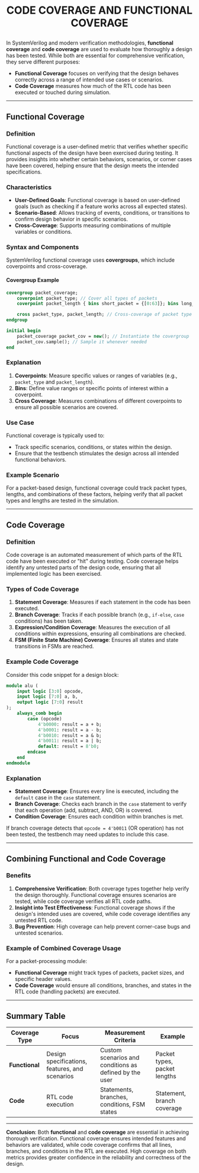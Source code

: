# <p align = center> CODE COVERAGE AND FUNCTIONAL COVERAGE </p>

In SystemVerilog and modern verification methodologies, **functional coverage** and **code coverage** are used to evaluate how thoroughly a design has been tested. While both are essential for comprehensive verification, they serve different purposes:

- **Functional Coverage** focuses on verifying that the design behaves correctly across a range of intended use cases or scenarios.
- **Code Coverage** measures how much of the RTL code has been executed or touched during simulation.

---

## Functional Coverage

### Definition
Functional coverage is a user-defined metric that verifies whether specific functional aspects of the design have been exercised during testing. It provides insights into whether certain behaviors, scenarios, or corner cases have been covered, helping ensure that the design meets the intended specifications.

### Characteristics
- **User-Defined Goals**: Functional coverage is based on user-defined goals (such as checking if a feature works across all expected states).
- **Scenario-Based**: Allows tracking of events, conditions, or transitions to confirm design behavior in specific scenarios.
- **Cross-Coverage**: Supports measuring combinations of multiple variables or conditions.

### Syntax and Components
SystemVerilog functional coverage uses **covergroups**, which include coverpoints and cross-coverage.

#### Covergroup Example
```systemverilog
covergroup packet_coverage;
    coverpoint packet_type; // Cover all types of packets
    coverpoint packet_length { bins short_packet = {[0:63]}; bins long_packet = {[64:127]}; } // Cover ranges of lengths

    cross packet_type, packet_length; // Cross-coverage of packet type and length
endgroup

initial begin
    packet_coverage packet_cov = new(); // Instantiate the covergroup
    packet_cov.sample(); // Sample it whenever needed
end
```

### Explanation
1. **Coverpoints**: Measure specific values or ranges of variables (e.g., `packet_type` and `packet_length`).
2. **Bins**: Define value ranges or specific points of interest within a coverpoint.
3. **Cross Coverage**: Measures combinations of different coverpoints to ensure all possible scenarios are covered.

### Use Case
Functional coverage is typically used to:
- Track specific scenarios, conditions, or states within the design.
- Ensure that the testbench stimulates the design across all intended functional behaviors.

### Example Scenario
For a packet-based design, functional coverage could track packet types, lengths, and combinations of these factors, helping verify that all packet types and lengths are tested in the simulation.

---

## Code Coverage

### Definition
Code coverage is an automated measurement of which parts of the RTL code have been executed or "hit" during testing. Code coverage helps identify any untested parts of the design code, ensuring that all implemented logic has been exercised.

### Types of Code Coverage

1. **Statement Coverage**: Measures if each statement in the code has been executed.
2. **Branch Coverage**: Tracks if each possible branch (e.g., `if-else`, `case` conditions) has been taken.
3. **Expression/Condition Coverage**: Measures the execution of all conditions within expressions, ensuring all combinations are checked.
4. **FSM (Finite State Machine) Coverage**: Ensures all states and state transitions in FSMs are reached.

### Example Code Coverage
Consider this code snippet for a design block:
```systemverilog
module alu (
    input logic [3:0] opcode,
    input logic [7:0] a, b,
    output logic [7:0] result
);
    always_comb begin
        case (opcode)
            4'b0000: result = a + b;
            4'b0001: result = a - b;
            4'b0010: result = a & b;
            4'b0011: result = a | b;
            default: result = 8'b0;
        endcase
    end
endmodule
```

### Explanation
- **Statement Coverage**: Ensures every line is executed, including the `default` case in the `case` statement.
- **Branch Coverage**: Checks each branch in the `case` statement to verify that each operation (add, subtract, AND, OR) is covered.
- **Condition Coverage**: Ensures each condition within branches is met.

If branch coverage detects that `opcode = 4'b0011` (OR operation) has not been tested, the testbench may need updates to include this case.

---

## Combining Functional and Code Coverage

### Benefits
1. **Comprehensive Verification**: Both coverage types together help verify the design thoroughly. Functional coverage ensures scenarios are tested, while code coverage verifies all RTL code paths.
2. **Insight into Test Effectiveness**: Functional coverage shows if the design's intended uses are covered, while code coverage identifies any untested RTL code.
3. **Bug Prevention**: High coverage can help prevent corner-case bugs and untested scenarios.

### Example of Combined Coverage Usage
For a packet-processing module:
- **Functional Coverage** might track types of packets, packet sizes, and specific header values.
- **Code Coverage** would ensure all conditions, branches, and states in the RTL code (handling packets) are executed.

---

## Summary Table

| Coverage Type     | Focus                         | Measurement Criteria                                  | Example |
|-------------------|-------------------------------|------------------------------------------------------|---------|
| **Functional**    | Design specifications, features, and scenarios | Custom scenarios and conditions as defined by the user | Packet types, packet lengths |
| **Code**          | RTL code execution            | Statements, branches, conditions, FSM states         | Statement, branch coverage |

---

**Conclusion**: Both **functional** and **code coverage** are essential in achieving thorough verification. Functional coverage ensures intended features and behaviors are validated, while code coverage confirms that all lines, branches, and conditions in the RTL are executed. High coverage on both metrics provides greater confidence in the reliability and correctness of the design.

